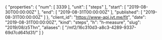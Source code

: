 {
  "properties": {
    "num": [
      3339
    ],
    "unit": [
      "steps"
    ],
    "start": [
      "2019-08-30T00:00:00Z"
    ],
    "end": [
      "2019-08-31T00:00:00Z"
    ],
    "published": [
      "2019-08-31T00:00:00Z"
    ]
  },
  "client_id": "https://www-api.jvt.me/fit",
  "date": "2019-08-31T00:00:00Z",
  "kind": "steps",
  "h": "h-measure",
  "slug": "2019/08/z5Thn",
  "aliases": [
    "/mf2/16c310d3-a8c3-4289-9337-69d7cd641d31/"
  ]
}
